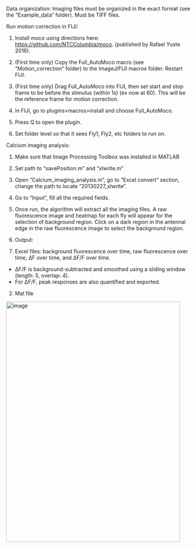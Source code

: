 Data organization:
Imaging files must be organized in the exact format (see the “Example_data” folder). Must be TIFF files.

Run motion correction in FIJI:
1. Install moco using directions here: https://github.com/NTCColumbia/moco. (published by Rafael Yuste 2016).

2. (First time only) Copy the Full_AutoMoco macro (see “Motion_correction” folder) to the ImageJ/FIJI macros folder. Restart FIJI.

3. (First time only) Drag Full_AutoMoco into FIJI, then set start and stop frame to be before the stimulus (within 1s) (ex now at 60). This will be the reference frame for motion correction.

4. In FIJI, go to plugins>macros>install and choose Full_AutoMoco.

5. Press Q to open the plugin.

6. Set folder level so that it sees Fly1, Fly2, etc folders to run on.

Calcium imaging analysis:
1. Make sure that Image Processing Toolbox was installed in MATLAB

2. Set path to “savePosition.m” and “xlwrite.m”

3. Open “Calcium_imaging_analysis.m”, go to “Excel convert” section, change the path to locate “20130227_xlwrite”.

4. Go to “Input”, fill all the required fields.

5. Once run, the algorithm will extract all the imaging files. A raw fluorescence image and heatmap for each fly will appear for the selection of background region. Click on a dark region in the antennal edge in the raw fluorescence image to select the background region.

6. Output: 
1. Excel files: background fluorescence over time, raw fluorescence over time, ΔF over time, and ΔF/F over time.
* ΔF/F is background-subtracted and smoothed using a sliding window (length: 5, overlap: 4).
* For ΔF/F, peak responses are also quantified and exported.

2. Mat file


<img width="468" height="645" alt="image" src="https://github.com/user-attachments/assets/fdbc0d42-994b-4c12-8896-d468471b7c5c" />
